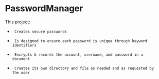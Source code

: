 # PasswordManager
This project:
 * 		Creates secure passwords
 * 		Is designed to ensure each password is unique through keyword identifiers
 * 		Encrypts & records the account, username, and password in a document
 * 		Creates its own directory and file as needed and as requested by the user
